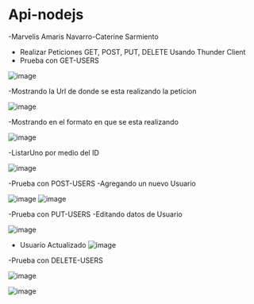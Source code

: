 # Api-nodejs
-Marvelis Amaris Navarro-Caterine Sarmiento

- Realizar Peticiones GET, POST, PUT, DELETE Usando Thunder Client
- Prueba con GET-USERS

![image](https://user-images.githubusercontent.com/61302585/236601431-dce59d12-2fc7-4c3a-9bfb-a5e22e33f7fc.png)

-Mostrando la Url de donde se esta realizando la peticion

![image](https://user-images.githubusercontent.com/61302585/236602414-e8dca475-b287-43e5-83a8-8c923c2e0fa1.png)

-Mostrando en el formato en que se esta realizando

![image](https://user-images.githubusercontent.com/61302585/236602560-2ea4bebe-ebe7-4a46-a007-435a379aacc5.png)

-ListarUno por medio del ID

![image](https://user-images.githubusercontent.com/61302585/236602841-16e9f13a-b451-4207-b484-c9c773ff881e.png)

-Prueba con POST-USERS
-Agregando un nuevo Usuario

![image](https://user-images.githubusercontent.com/61302585/236603148-5039877a-35f2-4f3d-8cde-4083d62f1031.png)
![image](https://user-images.githubusercontent.com/61302585/236603245-efc3e615-a912-42f9-874b-e4ff58a96108.png)

-Prueba con PUT-USERS
-Editando datos de Usuario

![image](https://user-images.githubusercontent.com/61302585/236603660-e058e19f-0789-4940-836a-b200e4bb6df7.png)

- Usuario Actualizado
![image](https://user-images.githubusercontent.com/61302585/236603892-5dc44f3b-46b7-422c-b1e1-ad1648ae7056.png)

-Prueba con DELETE-USERS

![image](https://user-images.githubusercontent.com/61302585/236605749-03f6554a-456b-4653-9d35-c3802c9ba2b6.png)

![image](https://user-images.githubusercontent.com/61302585/236605811-bbb1a0f6-a28d-4971-a2e0-0866edeb1df2.png)





